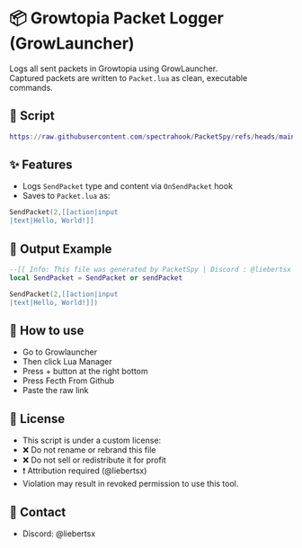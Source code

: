 
# 📦 Growtopia Packet Logger (GrowLauncher)

Logs all sent packets in Growtopia using GrowLauncher.  
Captured packets are written to `Packet.lua` as clean, executable commands.

## 🦴 Script
```lua
https://raw.githubusercontent.com/spectrahook/PacketSpy/refs/heads/main/PacketSpy.lua
```

## ✨ Features
- Logs `SendPacket` type and content via `OnSendPacket` hook
- Saves to `Packet.lua` as:
```lua
SendPacket(2,[[action|input
|text|Hello, World!]]
```

## 📁 Output Example
```lua
--[[ Info: This file was generated by PacketSpy | Discord : @liebertsx ]]
local SendPacket = SendPacket or sendPacket

SendPacket(2,[[action|input
|text|Hello, World!]])
```

## 🤔 How to use
- Go to Growlauncher
- Then click Lua Manager
- Press + button at the right bottom
- Press Fecth From Github
- Paste the raw link 

## 🚫 License

- This script is under a custom license:
- ❌ Do not rename or rebrand this file
- ❌ Do not sell or redistribute it for profit
- ❗ Attribution required (@liebertsx)
- Violation may result in revoked permission to use this tool.

## 📩 Contact
- Discord: @liebertsx


